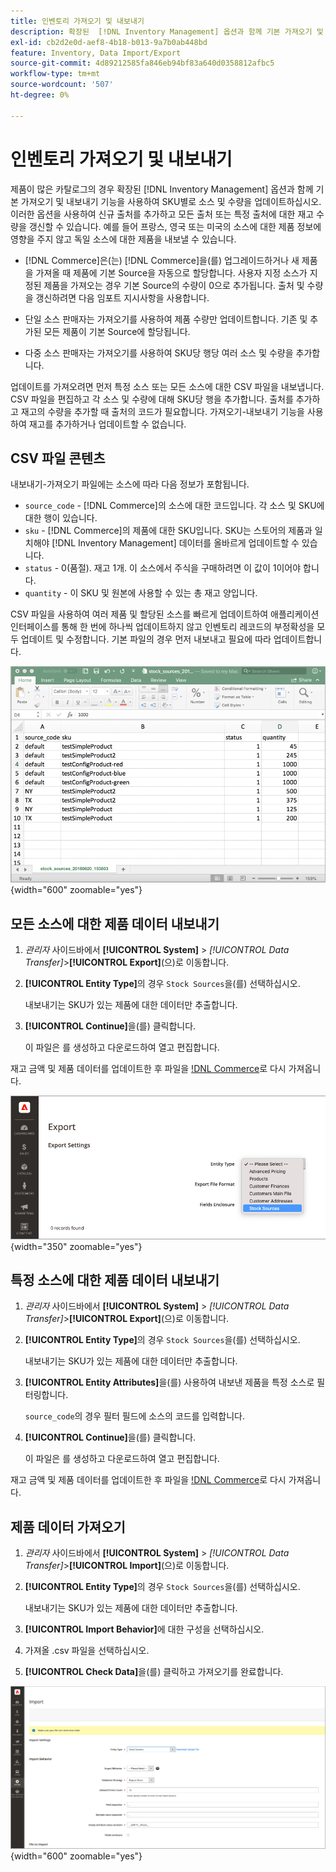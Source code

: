 ```yaml
---
title: 인벤토리 가져오기 및 내보내기
description: 확장된  [!DNL Inventory Management] 옵션과 함께 기본 가져오기 및 내보내기 기능을 사용하여 SKU별로 소스 및 수량을 업데이트합니다.
exl-id: cb2d2e0d-aef8-4b18-b013-9a7b0ab448bd
feature: Inventory, Data Import/Export
source-git-commit: 4d89212585fa846eb94bf83a640d0358812afbc5
workflow-type: tm+mt
source-wordcount: '507'
ht-degree: 0%

---
```


# 인벤토리 가져오기 및 내보내기

제품이 많은 카탈로그의 경우 확장된 [!DNL Inventory Management] 옵션과 함께 기본 가져오기 및 내보내기 기능을 사용하여 SKU별로 소스 및 수량을 업데이트하십시오. 이러한 옵션을 사용하여 신규 출처를 추가하고 모든 출처 또는 특정 출처에 대한 재고 수량을 갱신할 수 있습니다. 예를 들어 프랑스, 영국 또는 미국의 소스에 대한 제품 정보에 영향을 주지 않고 독일 소스에 대한 제품을 내보낼 수 있습니다.

- [!DNL Commerce]은(는) [!DNL Commerce]을(를) 업그레이드하거나 새 제품을 가져올 때 제품에 기본 Source을 자동으로 할당합니다. 사용자 지정 소스가 지정된 제품을 가져오는 경우 기본 Source의 수량이 0으로 추가됩니다. 출처 및 수량을 갱신하려면 다음 임포트 지시사항을 사용합니다.

- 단일 소스 판매자는 가져오기를 사용하여 제품 수량만 업데이트합니다. 기존 및 추가된 모든 제품이 기본 Source에 할당됩니다.

- 다중 소스 판매자는 가져오기를 사용하여 SKU당 행당 여러 소스 및 수량을 추가합니다.

업데이트를 가져오려면 먼저 특정 소스 또는 모든 소스에 대한 CSV 파일을 내보냅니다. CSV 파일을 편집하고 각 소스 및 수량에 대해 SKU당 행을 추가합니다. 출처를 추가하고 재고의 수량을 추가할 때 출처의 코드가 필요합니다. 가져오기-내보내기 기능을 사용하여 재고를 추가하거나 업데이트할 수 없습니다.

## CSV 파일 콘텐츠

내보내기-가져오기 파일에는 소스에 따라 다음 정보가 포함됩니다.

- `source_code` - [!DNL Commerce]의 소스에 대한 코드입니다. 각 소스 및 SKU에 대한 행이 있습니다.
- `sku` - [!DNL Commerce]의 제품에 대한 SKU입니다. SKU는 스토어의 제품과 일치해야 [!DNL Inventory Management] 데이터를 올바르게 업데이트할 수 있습니다.
- `status` - 0(품절). 재고 1개. 이 소스에서 주식을 구매하려면 이 값이 1이어야 합니다.
- `quantity` - 이 SKU 및 원본에 사용할 수 있는 총 재고 양입니다.

CSV 파일을 사용하여 여러 제품 및 할당된 소스를 빠르게 업데이트하여 애플리케이션 인터페이스를 통해 한 번에 하나씩 업데이트하지 않고 인벤토리 레코드의 부정확성을 모두 업데이트 및 수정합니다. 기본 파일의 경우 먼저 내보내고 필요에 따라 업데이트합니다.

![가져오기용 CSV 파일 예 - 인벤토리 데이터 내보내기](assets/inventory-import-export-data.png){width="600" zoomable="yes"}

## 모든 소스에 대한 제품 데이터 내보내기

1. _관리자_ 사이드바에서 **[!UICONTROL System]** > _[!UICONTROL Data Transfer]_>**[!UICONTROL Export]**(으)로 이동합니다.

1. **[!UICONTROL Entity Type]**&#x200B;의 경우 `Stock Sources`을(를) 선택하십시오.

   내보내기는 SKU가 있는 제품에 대한 데이터만 추출합니다.

1. **[!UICONTROL Continue]**&#x200B;을(를) 클릭합니다.

   이 파일은 를 생성하고 다운로드하여 열고 편집합니다.

재고 금액 및 제품 데이터를 업데이트한 후 파일을 [!DNL Commerce](으)로 다시 가져옵니다.

![제품 데이터 및 소스에 대한 스톡 소스 내보내기](assets/inventory-export-stock-sources.png){width="350" zoomable="yes"}

## 특정 소스에 대한 제품 데이터 내보내기

1. _관리자_ 사이드바에서 **[!UICONTROL System]** > _[!UICONTROL Data Transfer]_>**[!UICONTROL Export]**(으)로 이동합니다.

1. **[!UICONTROL Entity Type]**&#x200B;의 경우 `Stock Sources`을(를) 선택하십시오.

   내보내기는 SKU가 있는 제품에 대한 데이터만 추출합니다.

1. **[!UICONTROL Entity Attributes]**&#x200B;을(를) 사용하여 내보낸 제품을 특정 소스로 필터링합니다.

   `source_code`의 경우 필터 필드에 소스의 코드를 입력합니다.

1. **[!UICONTROL Continue]**&#x200B;을(를) 클릭합니다.

   이 파일은 를 생성하고 다운로드하여 열고 편집합니다.

재고 금액 및 제품 데이터를 업데이트한 후 파일을 [!DNL Commerce](으)로 다시 가져옵니다.

## 제품 데이터 가져오기

1. _관리자_ 사이드바에서 **[!UICONTROL System]** > _[!UICONTROL Data Transfer]_>**[!UICONTROL Import]**(으)로 이동합니다.

1. **[!UICONTROL Entity Type]**&#x200B;의 경우 `Stock Sources`을(를) 선택하십시오.

   내보내기는 SKU가 있는 제품에 대한 데이터만 추출합니다.

1. **[!UICONTROL Import Behavior]**&#x200B;에 대한 구성을 선택하십시오.

1. 가져올 .csv 파일을 선택하십시오.

1. **[!UICONTROL Check Data]**&#x200B;을(를) 클릭하고 가져오기를 완료합니다.

![제품 데이터 및 소스 가져오기](assets/inventory-import-sources.png){width="600" zoomable="yes"}

